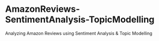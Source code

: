 # AmazonReviews-SentimentAnalysis-TopicModelling
Analyzing Amazon Reviews using Sentiment Analysis &amp; Topic Modelling 
